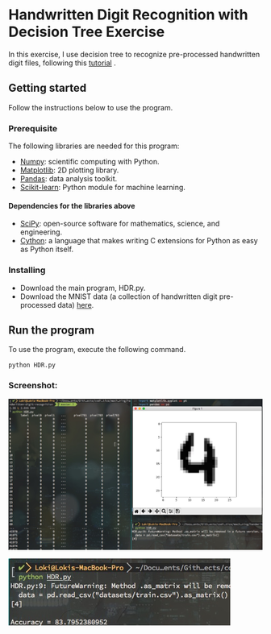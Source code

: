 # Handwritten Digit Recognition with Decision Tree Exercise
In this exercise, I use decision tree to recognize pre-processed handwritten digit files, following this [tutorial](https://www.youtube.com/watch?v=aZsZrkIgan0) .

## Getting started
Follow the instructions below to use the program.

### Prerequisite
The following libraries are needed for this program:
- [Numpy](https://github.com/numpy/numpy): scientific computing with Python.
- [Matplotlib](https://github.com/matplotlib/matplotlib): 2D plotting library.
- [Pandas](https://github.com/pandas-dev/pandas): data analysis toolkit.
- [Scikit-learn](https://github.com/scikit-learn/scikit-learn): Python module for machine learning.

#### Dependencies for the libraries above
- [SciPy](https://github.com/scipy/scipy): open-source software for mathematics, science, and engineering.
- [Cython](https://github.com/cython/cython): a language that makes writing C extensions for Python as easy as Python itself.

### Installing
- Download the main program, HDR.py.
- Download the MNIST data (a collection of handwritten digit pre-processed data) [here](https://www.kaggle.com/c/digit-recognizer/data).

## Run the program
To use the program, execute the following command.
```
python HDR.py
```

### Screenshot:
![screenshot](screenshot1.jpg "screenshot")

![screenshot](screenshot2.jpg "screenshot")
